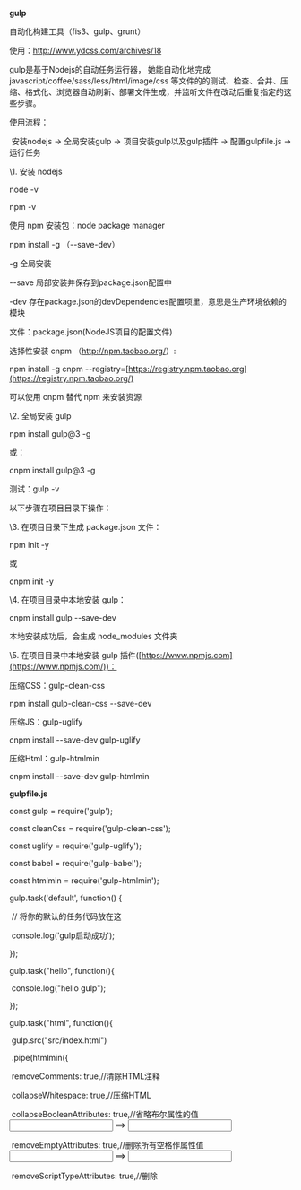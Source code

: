 **gulp**



自动化构建工具（fis3、gulp、grunt）

使用：<http://www.ydcss.com/archives/18>

gulp是基于Nodejs的自动任务运行器， 她能自动化地完成 javascript/coffee/sass/less/html/image/css 等文件的的测试、检查、合并、压缩、格式化、浏览器自动刷新、部署文件生成，并监听文件在改动后重复指定的这些步骤。

使用流程：

​    安装nodejs -> 全局安装gulp -> 项目安装gulp以及gulp插件 -> 配置gulpfile.js -> 运行任务



\1. 安装 nodejs

node -v

npm -v



使用 npm 安装包：node package manager

npm install <package-name> -g （--save-dev）



-g 全局安装

--save 局部安装并保存到package.json配置中

-dev  存在package.json的devDependencies配置项里，意思是生产环境依赖的模块



文件：package.json(NodeJS项目的配置文件)





选择性安装 cnpm （<http://npm.taobao.org/>）:

npm install -g cnpm --registry=[https://registry.npm.taobao.org](https://registry.npm.taobao.org/)

可以使用 cnpm 替代 npm 来安装资源







\2. 全局安装 gulp

npm install gulp@3 -g

或：

cnpm install gulp@3 -g

测试：gulp -v



以下步骤在项目目录下操作：



\3. 在项目目录下生成 package.json 文件：

npm init -y

或

cnpm init -y



\4. 在项目目录中本地安装 gulp：

cnpm install gulp --save-dev

本地安装成功后，会生成 node_modules 文件夹



\5. 在项目目录中本地安装 gulp 插件([https://www.npmjs.com](https://www.npmjs.com/))：



压缩CSS：gulp-clean-css

npm install gulp-clean-css --save-dev



压缩JS：gulp-uglify

cnpm install --save-dev gulp-uglify



压缩Html：gulp-htmlmin

cnpm install --save-dev gulp-htmlmin







**gulpfile.js**



const gulp = require('gulp');

const cleanCss = require('gulp-clean-css');

const uglify = require('gulp-uglify');

const babel = require('gulp-babel');

const htmlmin = require('gulp-htmlmin');



gulp.task('default', function() {

​    // 将你的默认的任务代码放在这

​    console.log('gulp启动成功');

});



gulp.task("hello", function(){

​    console.log("hello gulp");

});



gulp.task("html", function(){

​    gulp.src("src/index.html")

​        .pipe(htmlmin({

​               removeComments: true,//清除HTML注释

​               collapseWhitespace: true,//压缩HTML

​               collapseBooleanAttributes: true,//省略布尔属性的值 <input checked="true"/> ==> <input />

​               removeEmptyAttributes: true,//删除所有空格作属性值 <input id="" /> ==> <input />

​               removeScriptTypeAttributes: true,//删除<script>的type="text/javascript"

​               removeStyleLinkTypeAttributes: true,//删除<style>和<link>的type="text/css"

​               minifyJS: true,//压缩页面JS

​               minifyCSS: true//压缩页面CSS 

​           })

​        )

​        .pipe(gulp.dest("dist"))

});



gulp.task("css", function(){

​    gulp.src("src/css/*.css")

​        .pipe(cleanCss())

​        .pipe(gulp.dest("dist/css"));

});



gulp.task("js", function(){

​    gulp.src("src/js/*.js")

​    .pipe(uglify())

​    .pipe(gulp.dest("dist/js"));

});









将ES6转换为ES5：gulp-babel



cnpm install --save-dev gulp-babel @babel/core @babel/preset-env



gulpfile.js中修改js任务

var babel **=** require('gulp-babel');

gulp.task('js', function(){

​    gulp.src('src/**/*.js')

​    .pipe(babel({

​        presets**:** ['@babel/env']

​    }))

​    .pipe(uglify())

​    .pipe(gulp.dest('dist/js'))

});









服务器：gulp-connect



cnpm install --save-dev gulp-connect



gulpfile.js中新增代码



var connect = require('gulp-connect');



gulp.task('server', function() {

​    connect.server({

​        livereload: true,

​        port: 2333

​    });

});





文件合并



cnpm install --save-dev gulp-concat





gulpfile.js中修改js任务

var concat = require("gulp-concat");

gulp.task("js", function(){

​    gulp.src("src/js/**/*.js")

 .pipe(babel({

   presets**:** ['@babel/env']

 }))

​    .pipe(concat('all.js'))

​    .pipe(uglify())

​    .pipe(gulp.dest("dist/js"))

​    .pipe(connect.reload());

});







watch：监听文件的的变化执行对应的任务



给每一个任务加上pipe(connect.reload())



gulp.task('watch',function(){

​    gulp.watch('./src/css/*.scss',['sass']);

​    gulp.watch('./src/*.html',['html']);

​    gulp.watch('./src/css/*.css',['css']);

​    gulp.watch('./src/js/*.js',['js']);

})



gulp.task("default", ["sass", "html", "js", "connect", "watch"]);







处理图片





gulp.task("img", function(){

​    gulp.src('src/images/**/*')

​    .pipe(gulp.dest('dist/images'))

})

gulp.task("default", ["sass", "html", "minijs", "connect", "watch", "img"]);













sass转css  gulp-sass



npm install node-sass gulp-sass --save-dev



var sass = require('gulp-sass');



gulp.task('sass', function(){

​    gulp.src('src/css/*.scss')

​    .pipe(sass())

​    .pipe(gulp.dest('dist/css'))

});

邮箱
npm install nodemailer --save
express框架
npm install express --save
body parser 
npm install --save body-parser
安装库
npm i mongoose --save
apidoc生成接口文档
npm install apidoc -g
安装session与cookie 一样进行保存相关的信息 这个sestion 是记录每一个用户独有的id
npm i express-session
解决跨域的方式  用npm 直接一步解决
npm i cors -save
实现上传功能
lnstallation
npm i --save multer
npm i --save axios
